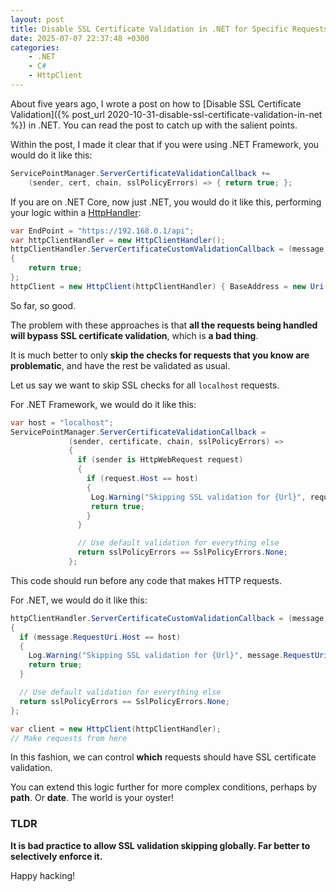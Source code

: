```yaml
---
layout: post
title: Disable SSL Certificate Validation in .NET for Specific Requests
date: 2025-07-07 22:37:48 +0300
categories:
    - .NET
    - C#
    - HttpClient
---
```


About five years ago, I wrote a post on how to [Disable SSL Certificate Validation]({% post_url 2020-10-31-disable-ssl-certificate-validation-in-net %}) in .NET. You can read the post to catch up with the salient points.

Within the post, I made it clear that if you were using .NET Framework, you would do it like this:

```c#
ServicePointManager.ServerCertificateValidationCallback +=
    (sender, cert, chain, sslPolicyErrors) => { return true; };
```

If you are on .NET Core, now just .NET, you would do it like this, performing your logic within a [HttpHandler](https://learn.microsoft.com/en-us/dotnet/api/system.net.http.httpclienthandler?view=net-9.0):

```c#
var EndPoint = "https://192.168.0.1/api";
var httpClientHandler = new HttpClientHandler();
httpClientHandler.ServerCertificateCustomValidationCallback = (message, cert, chain, sslPolicyErrors) =>
{
    return true;
};
httpClient = new HttpClient(httpClientHandler) { BaseAddress = new Uri(EndPoint)
```

So far, so good.

The problem with these approaches is that **all the requests being handled will bypass SSL certificate validation**, which is **a bad thing**.

It is much better to only **skip the checks for requests that you know are problematic**, and have the rest be validated as usual.

Let us say we want to skip SSL checks for all `localhost` requests.

For .NET Framework, we would do it like this:

```c#
var host = "localhost";
ServicePointManager.ServerCertificateValidationCallback =
             (sender, certificate, chain, sslPolicyErrors) =>
             {
               if (sender is HttpWebRequest request)
               {
                 if (request.Host == host)
                 {
                  Log.Warning("Skipping SSL validation for {Url}", request.RequestUri);
                  return true;
                 }
               }

               // Use default validation for everything else
               return sslPolicyErrors == SslPolicyErrors.None;
             };
```

This code should run before any code that makes HTTP requests.

For .NET, we would do it like this:

```c#
httpClientHandler.ServerCertificateCustomValidationCallback = (message, cert, chain, sslPolicyErrors) =>
{
  if (message.RequestUri.Host == host)
  {
    Log.Warning("Skipping SSL validation for {Url}", message.RequestUri);
    return true;
  }

  // Use default validation for everything else
  return sslPolicyErrors == SslPolicyErrors.None;
};

var client = new HttpClient(httpClientHandler);
// Make requests from here
```

In this fashion, we can control **which** requests should have SSL certificate validation.

You can extend this logic further for more complex conditions, perhaps by **path**. Or **date**. The world is your oyster!

### TLDR

**It is bad practice to allow SSL validation skipping globally. Far better to selectively enforce it.**

Happy hacking!
